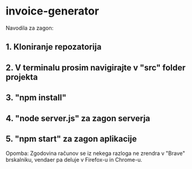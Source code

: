 # invoice-generator

Navodila za zagon:

## 1. Kloniranje repozatorija

## 2. V terminalu prosim navigirajte v "src" folder projekta

## 3. "npm install"

## 4. "node server.js" za zagon serverja

## 5. "npm start" za zagon aplikacije

Opomba: Zgodovina računov se iz nekega razloga ne zrendra v "Brave" brskalniku, vendaer pa deluje v Firefox-u in Chrome-u. 
